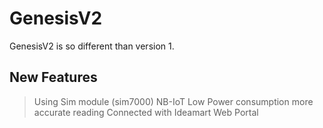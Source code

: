 # GenesisV2
GenesisV2 is so different than version 1.
## New Features
>Using Sim module (sim7000)
>NB-IoT
>Low Power consumption
>more accurate reading
>Connected with Ideamart Web Portal

